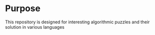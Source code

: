 # Purpose

This repository is designed for interesting algorithmic puzzles and their solution in various languages
